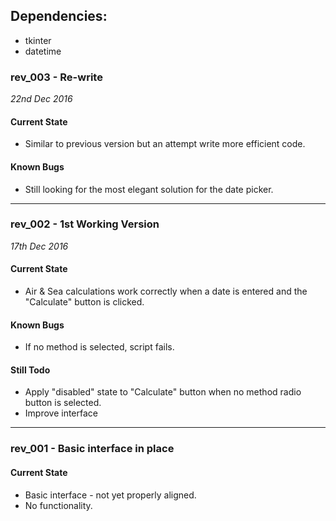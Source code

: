 ## Dependencies:
* tkinter
* datetime

### rev_003 - Re-write
*22nd Dec 2016*
#### Current State
* Similar to previous version but an attempt write more efficient code.

#### Known Bugs 
* Still looking for the most elegant solution for the date picker.

-----

### rev_002 - 1st Working Version
*17th Dec 2016*
#### Current State
* Air & Sea calculations work correctly when a date is entered and the "Calculate" button is clicked.

#### Known Bugs
* If no method is selected, script fails.

#### Still Todo
* Apply "disabled" state to "Calculate" button when no method radio button is selected.
* Improve interface

-----

### rev_001 - Basic interface in place
#### Current State
* Basic interface - not yet properly aligned.
* No functionality.